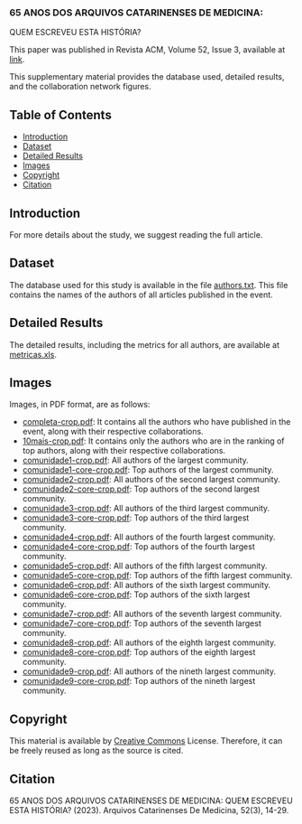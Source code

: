 ### 65 ANOS DOS ARQUIVOS CATARINENSES DE MEDICINA: 
QUEM ESCREVEU ESTA HISTÓRIA?

This paper was published in Revista ACM, Volume 52, Issue 3, available at [link](https://revista.acm.org.br/arquivos/article/view/1483).

This supplementary material provides the database used, detailed results, and the collaboration network figures.

## Table of Contents

- [Introduction](#Introduction)
- [Dataset](#Dataset)
- [Detailed Results](#Detailed-Results)
- [Images](#Images)
- [Copyright](#Copyright)
- [Citation](#Citation)

## Introduction

For more details about the study, we suggest reading the full article.

## Dataset

The database used for this study is available in the file [authors.txt](https://github.com/Sandrocamargo/publications/blob/main/acm2024/autores.txt). This file contains the names of the authors of all articles published in the event.

## Detailed Results

The detailed results, including the metrics for all authors, are available at [metricas.xls](https://github.com/Sandrocamargo/publications/blob/main/acm2024/metricas.xls). 

## Images

Images, in PDF format, are as follows:
- [completa-crop.pdf](https://github.com/Sandrocamargo/publications/blob/main/acm2024/completa-crop.pdf): It contains all the authors who have published in the event, along with their respective collaborations.
- [10mais-crop.pdf](https://github.com/Sandrocamargo/publications/blob/main/acm2024/10mais-crop.pdf): It contains only the authors who are in the ranking of top authors, along with their respective collaborations.
- [comunidade1-crop.pdf](https://github.com/Sandrocamargo/publications/blob/main/acm2024/com1-total-crop.pdf): All authors of the largest community.
- [comunidade1-core-crop.pdf](https://github.com/Sandrocamargo/publications/blob/main/acm2024/com1-core-crop.pdf): Top authors of the largest community.
- [comunidade2-crop.pdf](https://github.com/Sandrocamargo/publications/blob/main/acm2024/com2-total-crop.pdf): All authors of the second largest community.
- [comunidade2-core-crop.pdf](https://github.com/Sandrocamargo/publications/blob/main/acm2024/com2-core-crop.pdf): Top authors of the second largest community.
- [comunidade3-crop.pdf](https://github.com/Sandrocamargo/publications/blob/main/acm2024/com3-total-crop.pdf): All authors of the third largest community.
- [comunidade3-core-crop.pdf](https://github.com/Sandrocamargo/publications/blob/main/acm2024/com3-core-crop.pdf): Top authors of the third largest community.
- [comunidade4-crop.pdf](https://github.com/Sandrocamargo/publications/blob/main/acm2024/com4-total-crop.pdf): All authors of the fourth largest community.
- [comunidade4-core-crop.pdf](https://github.com/Sandrocamargo/publications/blob/main/acm2024/com4-core-crop.pdf): Top authors of the fourth largest community.
- [comunidade5-crop.pdf](https://github.com/Sandrocamargo/publications/blob/main/acm2024/com5-total-crop.pdf): All authors of the fifth largest community.
- [comunidade5-core-crop.pdf](https://github.com/Sandrocamargo/publications/blob/main/acm2024/com5-core-crop.pdf): Top authors of the fifth largest community.
- [comunidade6-crop.pdf](https://github.com/Sandrocamargo/publications/blob/main/acm2024/com6-total-crop.pdf): All authors of the sixth largest community.
- [comunidade6-core-crop.pdf](https://github.com/Sandrocamargo/publications/blob/main/acm2024/com6-core-crop.pdf): Top authors of the sixth largest community.
- [comunidade7-crop.pdf](https://github.com/Sandrocamargo/publications/blob/main/acm2024/com7-total-crop.pdf): All authors of the seventh largest community.
- [comunidade7-core-crop.pdf](https://github.com/Sandrocamargo/publications/blob/main/acm2024/com7-core-crop.pdf): Top authors of the seventh largest community.
- [comunidade8-crop.pdf](https://github.com/Sandrocamargo/publications/blob/main/acm2024/com8-total-crop.pdf): All authors of the eighth largest community.
- [comunidade8-core-crop.pdf](https://github.com/Sandrocamargo/publications/blob/main/acm2024/com8-core-crop.pdf): Top authors of the eighth largest community.
- [comunidade9-crop.pdf](https://github.com/Sandrocamargo/publications/blob/main/acm2024/com9-total-crop.pdf): All authors of the nineth largest community.
- [comunidade9-core-crop.pdf](https://github.com/Sandrocamargo/publications/blob/main/acm2024/com9-core-crop.pdf): Top authors of the nineth largest community.

## Copyright

This material is available by [Creative Commons](https://creativecommons.org/licenses/by/3.0/) License. Therefore, it can be freely reused as long as the source is cited.

## Citation

65 ANOS DOS ARQUIVOS CATARINENSES DE MEDICINA: QUEM ESCREVEU ESTA HISTÓRIA? (2023). Arquivos Catarinenses De Medicina, 52(3), 14-29.
